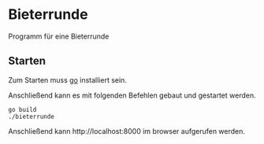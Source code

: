 # Bieterrunde

Programm für eine Bieterrunde


## Starten

Zum Starten muss [go](https://golang.org/) installiert sein.

Anschließend kann es mit folgenden Befehlen gebaut und gestartet werden.

```
go build
./bieterrunde
```

Anschließend kann http://localhost:8000 im browser aufgerufen werden.
